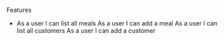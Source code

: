 Features

* As a user I can list all meals
As a user I can add a meal
As a user I can list all customers
As a user I can add a customer
